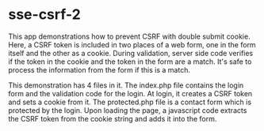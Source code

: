 # sse-csrf-2

This app demonstrations how to prevent CSRF with double submit cookie. Here, a CSRF token is included in two places of a web form, one in the form itself and the other as a cookie. During validation, server side code verifies if the token in the cookie and the token in the form are a match. It's safe to process the information from the form if this is a match.

This demonstration has 4 files in it. The index.php file contains the login form and the validation code for the login. At login, it creates a CSRF token and sets a cookie from it.  The protected.php file is a contact form which is protected by the login. Upon loading the page, a javascript code extracts the CSRF token from the cookie string and adds it into the form.
